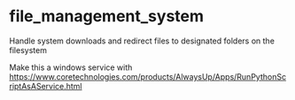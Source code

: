 # file_management_system
Handle system downloads and redirect files to designated folders on the filesystem


Make this a windows service with 
https://www.coretechnologies.com/products/AlwaysUp/Apps/RunPythonScriptAsAService.html
